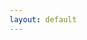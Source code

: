 ```yaml
---
layout: default
---
```

<div class="robot-container" id="robot-container"> 
  <svg id="svg-canvas" width="317" height="382"></svg>
</div>
